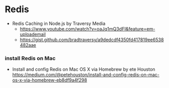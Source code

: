 # Redis
- Redis Caching in Node.js by Traversy Media
  - https://www.youtube.com/watch?v=oaJq1mQ3dFI&feature=em-uploademail
  - https://gist.github.com/bradtraversy/a9dedcdf4350fd417819ee6538482aae

### install Redis on Mac
- Install and config Redis on Mac OS X via Homebrew by ete Houston
https://medium.com/@petehouston/install-and-config-redis-on-mac-os-x-via-homebrew-eb8df9a4f298
